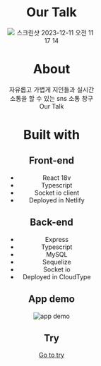 <div style="width:200px; margin:0 auto; text-align:center;">

# Our Talk

![스크린샷 2023-12-11 오전 11 17 14](https://github.com/seoulsaram/sns-toy/assets/70192334/c38d3ddd-64ce-4504-8d40-0de372b6c5ee)

# About

자유롭고 가볍게 지인들과 실시간 소통을 할 수 있는 sns 소통 창구 Our Talk

# Built with

## Front-end

- React 18v
- Typescript
- Socket io client
- Deployed in Netlify

## Back-end

- Express
- Typescript
- MySQL
- Sequelize
- Socket io
- Deployed in CloudType

## App demo
![app demo](https://github.com/seoulsaram/sns-toy/assets/70192334/275ca4af-d313-446a-bfab-820503e2399f)


## Try

[Go to try](https://my-sns.netlify.app)

</div>
